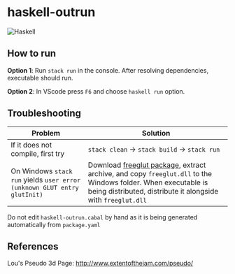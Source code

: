 # haskell-outrun

![Haskell](https://img.shields.io/badge/Haskell-5e5086?style=for-the-badge&logo=haskell&logoColor=white)

## How to run
**Option 1**: Run `stack run` in the console. After resolving dependencies, executable should run.

**Option 2**: In VScode press `F6` and choose `haskell run` option.


## Troubleshooting
| Problem | Solution |
| - | - |
| If it does not compile, first try | `stack clean` -> `stack build` -> `stack run` |
|  On Windows `stack run` yields `user error (unknown GLUT entry glutInit)` | Download [freeglut package](https://www.transmissionzero.co.uk/software/freeglut-devel/), extract archive, and copy `freeglut.dll` to the Windows folder. When executable is being distributed, distribute it alongside with `freeglut.dll` |

Do not edit `haskell-outrun.cabal` by hand as it is being generated automatically from `package.yaml`

## References
Lou's Pseudo 3d Page: http://www.extentofthejam.com/pseudo/
